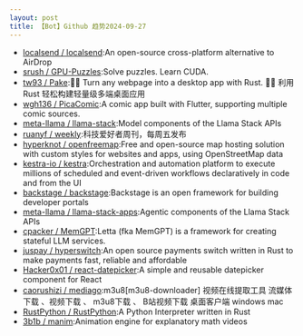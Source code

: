 ```yaml
---
layout: post
title: 【Bot】Github 趋势2024-09-27
---
```


* [localsend / localsend](https://github.com/localsend/localsend):An open-source cross-platform alternative to AirDrop
* [srush / GPU-Puzzles](https://github.com/srush/GPU-Puzzles):Solve puzzles. Learn CUDA.
* [tw93 / Pake](https://github.com/tw93/Pake):🤱🏻 Turn any webpage into a desktop app with Rust. 🤱🏻 利用 Rust 轻松构建轻量级多端桌面应用
* [wgh136 / PicaComic](https://github.com/wgh136/PicaComic):A comic app built with Flutter, supporting multiple comic sources.
* [meta-llama / llama-stack](https://github.com/meta-llama/llama-stack):Model components of the Llama Stack APIs
* [ruanyf / weekly](https://github.com/ruanyf/weekly):科技爱好者周刊，每周五发布
* [hyperknot / openfreemap](https://github.com/hyperknot/openfreemap):Free and open-source map hosting solution with custom styles for websites and apps, using OpenStreetMap data
* [kestra-io / kestra](https://github.com/kestra-io/kestra):Orchestration and automation platform to execute millions of scheduled and event-driven workflows declaratively in code and from the UI
* [backstage / backstage](https://github.com/backstage/backstage):Backstage is an open framework for building developer portals
* [meta-llama / llama-stack-apps](https://github.com/meta-llama/llama-stack-apps):Agentic components of the Llama Stack APIs
* [cpacker / MemGPT](https://github.com/cpacker/MemGPT):Letta (fka MemGPT) is a framework for creating stateful LLM services.
* [juspay / hyperswitch](https://github.com/juspay/hyperswitch):An open source payments switch written in Rust to make payments fast, reliable and affordable
* [Hacker0x01 / react-datepicker](https://github.com/Hacker0x01/react-datepicker):A simple and reusable datepicker component for React
* [caorushizi / mediago](https://github.com/caorushizi/mediago):m3u8[m3u8-downloader] 视频在线提取工具 流媒体下载 、视频下载 、 m3u8下载 、 B站视频下载 桌面客户端 windows mac
* [RustPython / RustPython](https://github.com/RustPython/RustPython):A Python Interpreter written in Rust
* [3b1b / manim](https://github.com/3b1b/manim):Animation engine for explanatory math videos
